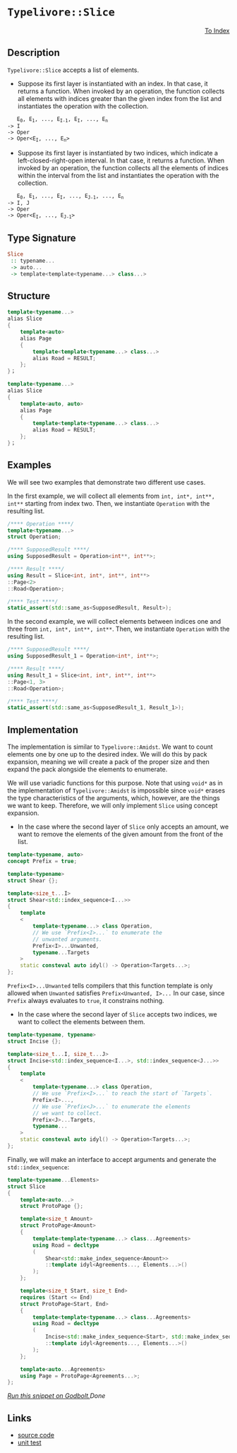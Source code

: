 <!-- Copyright 2024 Feng Mofan
SPDX-License-Identifier: Apache-2.0 -->

# `Typelivore::Slice`

<p style='text-align: right;'><a href="../../../facilities/metafunctions.md#typelivore-slice">To Index</a></p>

## Description

`Typelivore::Slice` accepts a list of elements.

- Suppose its first layer is instantiated with an index.
In that case, it returns a function.
When invoked by an operation, the function collects all elements with indices greater than the given index from the list and instantiates the operation with the collection.

<pre><code>   E<sub>0</sub>, E<sub>1</sub>, ..., E<sub>I-1</sub>, E<sub>I</sub>, ..., E<sub>n</sub>
-> I
-> Oper
-> Oper&lt;E<sub>I</sub>, ..., E<sub>n</sub>&gt;</code></pre>

- Suppose its first layer is instantiated by two indices, which indicate a left-closed-right-open interval.
In that case, it returns a function.
When invoked by an operation, the function collects all the elements of indices within the interval from the list and instantiates the operation with the collection.

<pre><code>   E<sub>0</sub>, E<sub>1</sub>, ..., E<sub>I</sub>, ..., E<sub>J-1</sub>, ..., E<sub>n</sub>
-> I, J
-> Oper
-> Oper&lt;E<sub>I</sub>, ..., E<sub>J-1</sub>&gt;</code></pre>

## Type Signature

```Haskell
Slice
 :: typename...
 -> auto...
 -> template<template<typename...> class...>
```

## Structure

```C++
template<typename...>
alias Slice
{
    template<auto>
    alias Page
    {
        template<template<typename...> class...>
        alias Road = RESULT;
    };
}；
```

```C++
template<typename...>
alias Slice
{
    template<auto, auto>
    alias Page
    {
        template<template<typename...> class...>
        alias Road = RESULT;
    };
}；
```

## Examples

We will see two examples that demonstrate two different use cases.

In the first example, we will collect all elements from `int, int*, int**, int**` starting from index two.
Then, we instantiate `Operation` with the resulting list.

```C++
/**** Operation ****/
template<typename...>
struct Operation;

/**** SupposedResult ****/
using SupposedResult = Operation<int**, int**>;

/**** Result ****/
using Result = Slice<int, int*, int**, int**>
::Page<2>
::Road<Operation>;

/**** Test ****/
static_assert(std::same_as<SupposedResult, Result>);
```

In the second example, we will collect elements between indices one and three from `int, int*, int**, int**`. Then, we instantiate `Operation` with the resulting list.

```C++
/**** SupposedResult ****/
using SupposedResult_1 = Operation<int*, int**>;

/**** Result ****/
using Result_1 = Slice<int, int*, int**, int**>
::Page<1, 3>
::Road<Operation>;

/**** Test ****/
static_assert(std::same_as<SupposedResult_1, Result_1>);
```

## Implementation

The implementation is similar to `Typelivore::Amidst`.
We want to count elements one by one up to the desired index.
We will do this by pack expansion, meaning we will create a pack of the proper size and then expand the pack alongside the elements to enumerate.

We will use variadic functions for this purpose.
Note that using `void*` as in the implementation of `Typelivore::Amidst` is impossible since `void*` erases the type characteristics of the arguments, which, however, are the things we want to keep.
Therefore, we will only implement `Slice` using concept expansion.

- In the case where the second layer of `Slice` only accepts an amount, we want to remove the elements of the given amount from the front of the list.

```C++
template<typename, auto>
concept Prefix = true;

template<typename>
struct Shear {};

template<size_t...I>
struct Shear<std::index_sequence<I...>>
{
    template
    <
        template<typename...> class Operation,
        // We use `Prefix<I>...` to enumerate the
        // unwanted arguments.
        Prefix<I>...Unwanted,
        typename...Targets
    >
    static consteval auto idyl() -> Operation<Targets...>;
};
```

`Prefix<I>...Unwanted` tells compilers that this function template is only allowed when `Unwanted` satisfies `Prefix<Unwanted, I>...`
In our case, since `Prefix` always evaluates to `true`, it constrains nothing.

- In the case where the second layer of `Slice` accepts two indices, we want to collect the elements between them.

```C++
template<typename, typename>
struct Incise {};

template<size_t...I, size_t...J>
struct Incise<std::index_sequence<I...>, std::index_sequence<J...>>
{
    template
    <
        template<typename...> class Operation,
        // We use `Prefix<I>...` to reach the start of `Targets`.
        Prefix<I>...,
        // We use `Prefix<J>...` to enumerate the elements
        // we want to collect.
        Prefix<J>...Targets,
        typename...
    >
    static consteval auto idyl() -> Operation<Targets...>;
};
```

Finally, we will make an interface to accept arguments and generate the `std::index_sequence`:

```C++
template<typename...Elements>
struct Slice
{
    template<auto...>
    struct ProtoPage {};

    template<size_t Amount>
    struct ProtoPage<Amount>
    {
        template<template<typename...> class...Agreements>
        using Road = decltype
        (
            Shear<std::make_index_sequence<Amount>>
            ::template idyl<Agreements..., Elements...>()
        );
    };

    template<size_t Start, size_t End>
    requires (Start <= End)
    struct ProtoPage<Start, End>
    {   
        template<template<typename...> class...Agreements>
        using Road = decltype
        (
            Incise<std::make_index_sequence<Start>, std::make_index_sequence<End-Start>>
            ::template idyl<Agreements..., Elements...>()
        );
    };

    template<auto...Agreements>
    using Page = ProtoPage<Agreements...>;
};
```

[*Run this snippet on Godbolt.*](https://godbolt.org/#z:OYLghAFBqd5QCxAYwPYBMCmBRdBLAF1QCcAaPECAMzwBtMA7AQwFtMQByARg9KtQYEAysib0QXACx8BBAKoBnTAAUAHpwAMvAFYTStJg1DIApACYAQuYukl9ZATwDKjdAGFUtAK4sGIAKwA7KSuADJ4DJgAcj4ARpjEElwAnKQADqgKhE4MHt6%2BAcEZWY4C4ZExLPGJXCm2mPalDEIETMQEeT5%2BQfWNOS1tBOXRcQlJqQqt7Z0FPZODw5XV4wCUtqhexMjsHAD0AFSHR8cnp/u7JhoAggdHANQAIphprozIeJgKd8cX17dnAJOvyulxBZgAzBFkN4sHcTOC3F5HLRCABPeHYUHmSEMaFeWHwtzISboLBUDFYv6A6lA0H/fZ3ACSLDS9DYgiYTW%2BR2B9JpgOBoIImBZBmFhIIqJezDYpDuTCRqAp1zQuOeBDuymImBoqjh4IedwIxC8mHhVmudOOdyECEwbW5h2BwtFnLNCMl0tY7sx10mJocNrtDpMgSsgQe5spVxdrLdhKyAC9MAB9AgAOkzjOVV39XkDtvtxATBHQIBAESwqhTSgAjqa1YTGZn0xTwb6QWHQXce0aRXHxdde/q3N3h73Y2L3W5PYxvS2MXdoUwFF8APIvYicnKkMfju67XZ3ADqmDuXiUcIAbBotTq8KomxiFzejag7owfAk3Ua7Xvx4e54MAA7oYwroPKxDAF%2BggKK2Q77pq2q6k%2B7YtnIIFgZg6C7gh%2B6zjKmAtgAKm0wCYAQCj/jmw7zI4yBLgIkyYAAbmI8qKnceDoKitAQCsdwALSLhu35NISpFQRRcGZm2FqdpG4LyVa9yMrieCXj8Qr9lOEpSnOspGvphE5nmgZqe8l6huGinKdck7xgiSaphmWZys5aYtgAUqZxr5hqFkadOJLlpWmDVnWDbbE2C7tu5pahQwVY1pg9ZvNOXmxZi7ZYl2eF9q6g5XMOhL/sODnih6xnzrJ7ZLgYq53KJW5NLhxWIYBp7nlZN53ihCLZmhsmvkQdzakwyAIL%2BZ7zO0dyoFQ14aJJ5GUSYN7we1%2B59Q%2BqHYC2bWIQeR5dReZ7rbeyG7QiPlDa2I3vp%2BbAtWeBB2h%2BbKMGt%2BXDoBwFnqBghvoxtCNJtR07Y%2BN3PpmK3SYdiEETV4O9jRvZ0XgDGqsxbG0Bxo3cbx/FCSJm7bgIElkdJWVRpaEa0yCVL3EIKLbI65zaYV05I2wLbYJ9sG%2BQGGos5jZp0/J5U6Y5bgKkQNP5WZGpaqgRDKEw5Fwl29NKdGUtcwmeDJmmdxXCwGyCGjPZK0hquoOr5GEmbFsEFbWuS4j0uVTOXvc9VvO1dg9UrjJ6ZXMA2oil9VE5T9vYXhEwB3AASqgTAQfChpYNCs5lb2EB5/uhZtCWZYgCwTAANapmFEWpVF07O14ls5bHW1HXc5YVWehO0E7EeYFHsEHXc/ND5RWX8YXdwrAzJU63Z7fd4bxsi1MBDuUbLmj0lbvavWeDal8EADHNpUGjv6Cz4rfmBirasa9Op8b5fbvWajcc9svHq%2B3pXoB62Oqy5VwtnDpHdka025HQTkYFOacM4X2zrQXOn87gF1QcOQKShS7lgrtXFMtcUppUbAiZ%2BGJ4plzwTXJK4UiEN0JNgJKgkyGtw7B3XsXdfZcR4n3BEYDB4QNDnKMegjJ7X3bsOWeut8qhlsnrCcv8ERy1QKAge48Y5sPjlkWBDtzoX3vvbR%2B/dwHRxptIhSDMVL8gFFYhkAAxQ%2BkxR6qFYKyM8WkmbWIBIKTxDJmrkwYOzZ0iiZz%2ByIoHUENt/HiXMbYm0Xg0jFGwsnT4XhkFBNBDApOQgElJPQCkhQaSNSZyamTGJbgIgEEOHKSphw5LRnpCnVJ6SPFXCyU0wp6SSmi2igiSpNTBD7AGVUoZXFBn7BzOWXRhIzCTJAKndOhJok5HqZaXxdxiKfA1K0jGyAUwhwSAQCAIUQAKG9PsmObgcmJMyMk5pL8ClFIxFIxefIvG0nWUITAqoILYBcaKdxPJbHvI%2BYzG41prl5MeS0oF1x2mQtufk%2B5KYuD6kNMsimfTBnDLqa3V51poXbNhW07RSdCUorRTaVm05%2BljKqTi0ZtSJltymUYhEXA5TgjmQs9ASyykrLxQ060mynE7NaPRC5Sh2jHISqc85K5CQIqUEizpBAUVynJVwZ55oOBrFoJwfwvA/AcC0KQVAnBRyWGsHcBQGwtjnQhDwUgBBNC6rWJXAIkh0waAABxmDMMkZIXB/C%2Bp9VwQIgRpD6o4JIXgLAJAaA0KQY1przUcF4AoEASaXUmt1aQOAsAYCIBABsAgaQkTkEoGgFkdAEhRG9JwVQPqryCSvJIO4wBkAMSkOmMwvBsKEBINxPQ/BBAiDEOwKQMhBCKBUOoXNpBdAcuAluNInAeB6oNUa11ZrOBriROWjUC07hNpbW2jtXa7g9rMGgjwNb6DEDhI6lYvAc1aDWBAJA1a0i1rIBQCA37f0gGAFIMwfA6DCmIJmiAsQd2xAiG0VE67eDweYMQVEa5YjaG%2BTmp11aIFrgYLQJDC6sCxC8MAWWoNM3cF4FgCuRhxCkcPjhvALFPg7vCt8pEOwnWVIaDulEsQtzoY8FgHdxo8Dxto6QdjxBYi3KeAx4AKIjCurWFQAwwAFAADUPjAVEsap1o7hCiHEFOkzs61A7qXfoQwxhrDWH0HgWImbIBrFQGkJoNHBIkkzqYK1lgzCprk8QbiHH3O9FY84CArgZh%2BA5WECIIwqhjA5cUbIAh4t6Ay00RYowahRYcP0de2WOV2Gi80de%2BXUuFdmh0TwXQ9D1Zq8sLgaxbWbG2BITdHBDXJp3Wmk9zbW3ts7d2r1N6IC4EHY%2B7E7XX3qbWMGLAiR%2BKkA9ZIcE6ZkjgkjRoSQZhJA3g0P4K8qRo2xtIPG8EXB0xXi4FeH1yQw1Xn8JIYNu2rwDYXWmjNWbnXqfzUWz9JaD0Vv/YBh99a2CcDaCwFigRBJMGDrAlI6Y7umoHUQMLZYOUmfHeZ6QlmlDWYXboMDK6mBrto71/rKbeBpv3WWpE81FqntG6jpO6PMe3tQPehIT7wRmBfYD3NH6v385/Q%2BytAGpdAeXEYFIXAk00GQQkaDsGF2ocQ8h0gOv0OYeww4PX%2BGvqEeIzusjFGqO0Bo06%2Bj9mmOmvwNqYr7GaNY9UNx4Uev%2BPRtNUJkTqIxM7FNZJ6TTq5MKaUEpp3icgeaY1rp/Thm9cE7M5O4nsgrPztNRTuzamAtWEsM51z8APNeZyD5vzBpi/WGC4z0L4W3PrYq8VmLcXGsFES0lVraX0iZEy7kbvCXB8lByP3urDRKvPzK0Vpoz8p/NdK6PlfCxktLDSx1u13X2v6C3T91NnBhtnvbYr7nyQMferQTNnHQuFti/fct%2B0q3KC9auzdq/B3Aj%2BGSBG8EQ7Y7D7I/RnTgf7bNIHAtYtUtQ9WXKHOtBtDgeHc9FgBQFiBiFidHKcSYftfAHHYdfHWQQnLPadeQUnPPHQEAcEUgKnGnDdA/PrbdX7PdcHI9dnVA9AzA7At0JxCAO9aXQXbEcEUXN9PNUHBAv9KteXB9EADAxJFMLA5IFMHAtVVQNtcDdXKDSgLXU1A3EjJ1fQo3HDU3fnAjIjEjF3TAcjSjMQO3PXR3RjMPOjFjd3DjBdLjZAHjP3QQATBdIPRDUPCTMLSPXgaPRTEUePNTcXPgLTFPTAAzaUdPYgzPCQbPGdCgmzagwvBzQLGwITVvSvbzTgXYEKevILELBIXHCLNvGfDvPwWLJKefJLCoArHLIfJoefXLSfTfNo8rOoxfVffIMfdvQYjfVo2rdfaYNfcrarXoyY/fTre1HrRg%2BnQbE/dQ9tNAjAu4JQ9MVQ2/fAkgB/UQpbUgFbMYdbS7ONEAANdMcEcEfwEND7RNB4wIJ7UA3ddNWwAHMQlYd1EASQfwHbcNQIRNH1SQINLgP1Mwb7aNcEZg4/b4v43rPtT4v7J/N1WTDXHIQEoAA%3D)$Done$

## Links

- [source code](../../../../conceptrodon/descend/typelivore/slice.hpp)
- [unit test](../../../../tests/unit/metafunctions/typelivore/slice.test.hpp)
